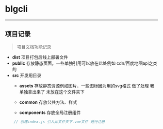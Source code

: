 # blgcli

---

## 项目记录

> 项目文档功能记录

- **dist**  项目打包后线上部署文件
- **public** 存放静态页面，一些单独引用可以放在此处例如 cdn/百度地图api之类的
- **src** 开发用目录
  - **assets** 存放静态资源例如图片，一些图标因为用的svg格式 做了处理 我单独拿出来了 未放在这个文件夹下
  
  - **common** 存放公共方法、样式

  - **components** 存放全局注册组件

```javascript
    // 创建index.js 引入此文件夹下.vue文件 进行注册
```
